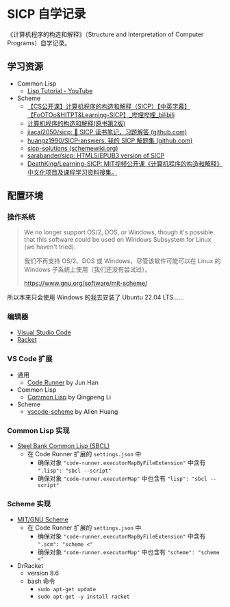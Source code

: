 # SICP 自学记录

《计算机程序的构造和解释》（Structure and Interpretation
of Computer Programs）自学记录。

## 学习资源

- Common Lisp
	- [Lisp Tutorial - YouTube](https://www.youtube.com/watch?v=ymSq4wHrqyU) 
- Scheme
	- [【CS公开课】计算机程序的构造和解释（SICP）【中英字幕】【FoOTOo&HITPT&Learning-SICP】_哔哩哔哩_bilibili](https://www.bilibili.com/video/BV1Xx41117tr/)
	- [计算机程序的构造和解释(原书第2版)](https://book.douban.com/subject/1148282/)
	- [jiacai2050/sicp: 📖 SICP 读书笔记，习题解答 (github.com)](https://github.com/jiacai2050/sicp)
	- [huangz1990/SICP-answers: 我的 SICP 解题集 (github.com)](https://github.com/huangz1990/SICP-answers)
	- [sicp-solutions (schemewiki.org)](http://community.schemewiki.org/?sicp-solutions)
	- [sarabander/sicp: HTML5/EPUB3 version of SICP](https://github.com/sarabander/sicp)
	- [DeathKing/Learning-SICP: MIT视频公开课《计算机程序的构造和解释》中文化项目及课程学习资料搜集。](https://github.com/DeathKing/Learning-SICP)

## 配置环境

### 操作系统

> We no longer support OS/2, DOS, or Windows, though it's possible that this software could be used on Windows Subsystem for Linux (we haven't tried).
> 
> 我们不再支持 OS/2、DOS 或 Windows，尽管该软件可能可以在 Linux 的 Windows 子系统上使用（我们还没有尝试过）。
> 
> https://www.gnu.org/software/mit-scheme/

所以本来只会使用 Windows 的我去安装了 Ubuntu 22.04 LTS……

### 编辑器

- [Visual Studio Code](https://code.visualstudio.com/)
- [Racket](https://racket-lang.org/)

### VS Code 扩展

- 通用
	- [Code Runner](https://marketplace.visualstudio.com/items?itemName=formulahendry.code-runner) by Jun Han
- Common Lisp
	- [Common Lisp](https://marketplace.visualstudio.com/items?itemName=qingpeng.common-lisp) by Qingpeng Li
- Scheme
	- [vscode-scheme](https://marketplace.visualstudio.com/items?itemName=sjhuangx.vscode-scheme) by Allen Huang

### Common Lisp 实现

- [Steel Bank Common Lisp (SBCL)](http://www.sbcl.org/)
	- 在 Code Runner 扩展的 `settings.json` 中
		- 确保对象 `"code-runner.executorMapByFileExtension"` 中含有 `".lisp": "sbcl --script"`
		- 确保对象 `"code-runner.executorMap"` 中也含有 `"lisp": "sbcl --script"`

### Scheme 实现

- [MIT/GNU Scheme](https://www.gnu.org/software/mit-scheme/)
	- 在 Code Runner 扩展的 `settings.json` 中
		- 确保对象 `"code-runner.executorMapByFileExtension"` 中含有 `".scm": "scheme <"`
		- 确保对象 `"code-runner.executorMap"` 中也含有 `"scheme": "scheme <"`
- DrRacket
	- version 8.6
	- bash 命令
		- `sudo apt-get update`
		- `sudo apt-get -y install racket`
